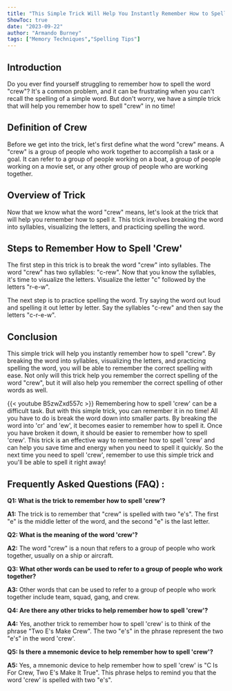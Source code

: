 ```yaml
---
title: "This Simple Trick Will Help You Instantly Remember How to Spell 'Crew'!"
ShowToc: true 
date: "2023-09-22"
author: "Armando Burney" 
tags: ["Memory Techniques","Spelling Tips"]
---
```

## Introduction
Do you ever find yourself struggling to remember how to spell the word "crew"? It's a common problem, and it can be frustrating when you can't recall the spelling of a simple word. But don't worry, we have a simple trick that will help you remember how to spell "crew" in no time!

## Definition of Crew
Before we get into the trick, let's first define what the word "crew" means. A "crew" is a group of people who work together to accomplish a task or a goal. It can refer to a group of people working on a boat, a group of people working on a movie set, or any other group of people who are working together.

## Overview of Trick
Now that we know what the word "crew" means, let's look at the trick that will help you remember how to spell it. This trick involves breaking the word into syllables, visualizing the letters, and practicing spelling the word.

## Steps to Remember How to Spell 'Crew'
The first step in this trick is to break the word "crew" into syllables. The word "crew" has two syllables: "c-rew". Now that you know the syllables, it's time to visualize the letters. Visualize the letter "c" followed by the letters "r-e-w".

The next step is to practice spelling the word. Try saying the word out loud and spelling it out letter by letter. Say the syllables "c-rew" and then say the letters "c-r-e-w".

## Conclusion
This simple trick will help you instantly remember how to spell "crew". By breaking the word into syllables, visualizing the letters, and practicing spelling the word, you will be able to remember the correct spelling with ease. Not only will this trick help you remember the correct spelling of the word "crew", but it will also help you remember the correct spelling of other words as well.

{{< youtube B5zwZxd557c >}} 
Remembering how to spell 'crew' can be a difficult task. But with this simple trick, you can remember it in no time! All you have to do is break the word down into smaller parts. By breaking the word into 'cr' and 'ew', it becomes easier to remember how to spell it. Once you have broken it down, it should be easier to remember how to spell 'crew'. This trick is an effective way to remember how to spell 'crew' and can help you save time and energy when you need to spell it quickly. So the next time you need to spell 'crew', remember to use this simple trick and you'll be able to spell it right away!

## Frequently Asked Questions (FAQ) :
**Q1: What is the trick to remember how to spell 'crew'?**

**A1:** The trick is to remember that "crew" is spelled with two "e's". The first "e" is the middle letter of the word, and the second "e" is the last letter.

**Q2: What is the meaning of the word 'crew'?**

**A2:** The word "crew" is a noun that refers to a group of people who work together, usually on a ship or aircraft.

**Q3: What other words can be used to refer to a group of people who work together?**

**A3:** Other words that can be used to refer to a group of people who work together include team, squad, gang, and crew.

**Q4: Are there any other tricks to help remember how to spell 'crew'?**

**A4:** Yes, another trick to remember how to spell 'crew' is to think of the phrase "Two E's Make Crew". The two "e's" in the phrase represent the two "e's" in the word 'crew'.

**Q5: Is there a mnemonic device to help remember how to spell 'crew'?**

**A5:** Yes, a mnemonic device to help remember how to spell 'crew' is "C Is For Crew, Two E's Make It True". This phrase helps to remind you that the word 'crew' is spelled with two "e's".





